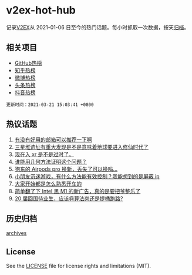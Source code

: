 # v2ex-hot-hub

 记录[V2EX](https://www.v2ex.com/)从 2021-01-06 日至今的热门话题。每小时抓取一次数据，按天[归档](archives)。
 
 ## 相关项目

- [GitHub热榜](https://github.com/lonnyzhang423/github-hot-hub)
- [知乎热榜](https://github.com/lonnyzhang423/zhihu-hot-hub)
- [微博热榜](https://github.com/lonnyzhang423/weibo-hot-hub)
- [头条热榜](https://github.com/lonnyzhang423/toutiao-hot-hub)
- [抖音热榜](https://github.com/lonnyzhang423/douyin-hot-hub)


 `更新时间：2021-03-21 15:03:41 +0800`

## 热议话题

1. [有没有好用的邮箱可以推荐一下啊](https://www.v2ex.com/t/763506)
1. [三星堆遗址有重大发现是不是意味着地球要进入修仙时代了](https://www.v2ex.com/t/763464)
1. [现在入 xr 是不是过时了。](https://www.v2ex.com/t/763538)
1. [谁能用几何方法证明这个问题？](https://www.v2ex.com/t/763473)
1. [狗东的 Airpods pro 换新，丢失了可以换吗...](https://www.v2ex.com/t/763574)
1. [小朋友沉迷游戏，有什么方法能有效控制？我能想到的是屏蔽 ip](https://www.v2ex.com/t/763483)
1. [大家开始都是怎么熟悉开车的](https://www.v2ex.com/t/763551)
1. [简单翻了下 Intel 黑 M1 的新广告，真的是要把爷整乐了](https://www.v2ex.com/t/763493)
1. [20 届回国待业生，应该卷算法岗还是提桶跑路?](https://www.v2ex.com/t/763561)

## 历史归档

[archives](archives)

## License

See the [LICENSE](LICENSE) file for license rights and limitations (MIT).

